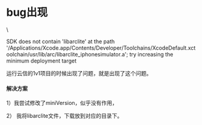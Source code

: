 # bug出现

\


SDK does not contain 'libarclite' at the path '/Applications/Xcode.app/Contents/Developer/Toolchains/XcodeDefault.xctoolchain/usr/lib/arc/libarclite\_iphonesimulator.a'; try increasing the minimum deployment target

运行云信的1v1项目的时候出现了问题，就是出现了这个问题。&#x20;

#### 解决方案

1）我尝试修改了miniVersion，似乎没有作用，

2） 我将libarclite文件，下载放到对应的目录下。
